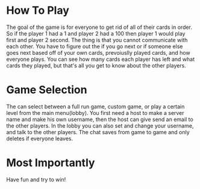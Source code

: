 <h1>How To Play</h1>
The goal of the game is for everyone to get rid of all of their cards in order. So if the player 1 had a 1 and  player 2 had a 100 then player 1 would play first and player 2 second. The thing is that you cannot communicate with each other.
You have to figure out the if you go next or if someone else goes next based off of your own cards, prevoiuslly played cards, and how everyone plays. You can see how many cards each player has left and what cards they played, but that's all you get to know about the other players.

<h1>Game Selection</h1>
The can select between a full run game, custom game, or play a certain level from the main menu(lobby). You first need a host to make a server name and make his own username, then the host can give send an email to the other players.
In the lobby you can also set and change your username, and talk to the other players. The chat saves from game to game and only deletes if everyone leaves.

<h1>Most Importantly</h1>
Have fun and try to win!
